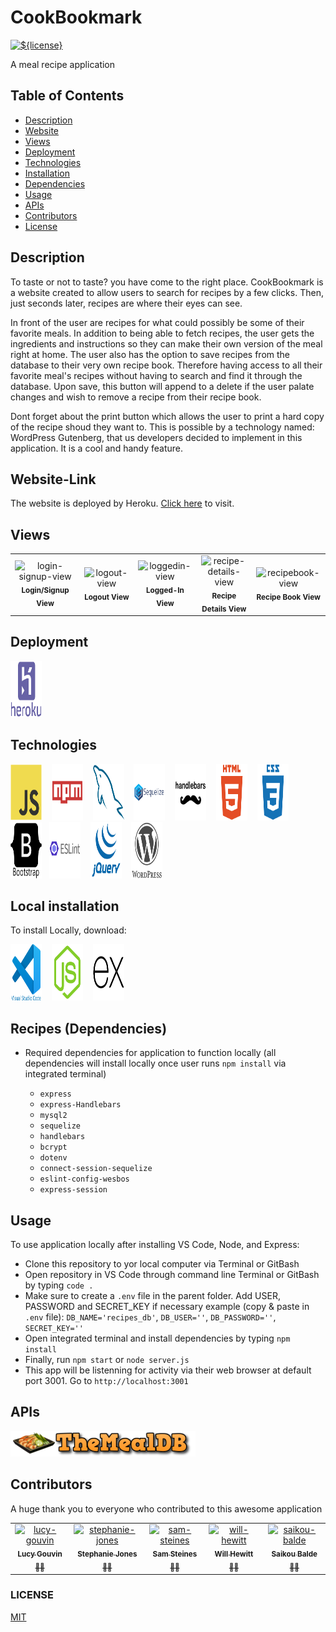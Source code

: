 # CookBookmark

[![${license}](https://img.shields.io/badge/License-MIT-green.svg)](https://opensource.org/licenses/MIT)

A meal recipe application

## Table of Contents

- [Description](#description)
- [Website](#website-link)
- [Views](#views)
- [Deployment](#deployment)
- [Technologies](#technologies)
- [Installation](#local-installation)
- [Dependencies](#recipes-dependencies)
- [Usage](#usage)
- [APIs](#apis)
- [Contributors](#contributors)
- [License](#license)

## Description

To taste or not to taste? you have come to the right place. CookBookmark is a website created to allow users to search for recipes by a few clicks. Then, just seconds later, recipes are where their eyes can see.

In front of the user are recipes for what could possibly be some of their favorite meals. In addition to being able to fetch recipes, the user gets the ingredients and instructions so they can make their own version of the meal right at home. The user also has the option to save recipes from the database to their very own recipe book. Therefore having access to all their favorite meal's recipes without having to search and find it through the database. Upon save, this button will append to a delete if the user palate changes and wish to remove a recipe from their recipe book.

Dont forget about the print button which allows the user to print a hard copy of the recipe shoud they want to. This is possible by a technology named: WordPress Gutenberg, that us developers decided to implement in this application. It is a cool and handy feature.

## Website-Link

The website is deployed by Heroku. [Click here](https://arcane-plains-78656-cf6bf218713f.herokuapp.com/) to visit.

## Views

<table>
  <tbody>
    <tr>
      <td align="center" align="top" width="12%">
        <img src="https://github.com/sjones-njones/Recipe-Book-Group-3-Project-2/assets/132960605/18f1831e-a03d-4348-b5c9-d4a34f365767" width="500px" alt="login-signup-view"/> <br />
        <sub><b>Login/Signup View</b></sub>
        </a>
      </td>
      <td align="center" align="top" width="12%">
        <img src="https://github.com/sjones-njones/Recipe-Book-Group-3-Project-2/assets/132960605/40795811-a6e3-421e-b7ae-de7140b26a81" width="500px" alt="logout-view"/> <br />
        <sub><b>Logout View</b></sub>
        </a>
      </td>
      <td align="center" align="top" width="12%">
        <img src="https://github.com/sjones-njones/Recipe-Book-Group-3-Project-2/assets/132960605/408c7ff6-37ad-454e-a822-589dc8b0950c" width="500px" alt="loggedin-view"/> <br />
        <sub><b>Logged-In View</b></sub>
        </a>
      </td>
      <td align="center" align="top" width="12%">
        <img src="https://github.com/sjones-njones/Recipe-Book-Group-3-Project-2/assets/132960605/86d953c8-a78b-4029-975e-2abd0f2324dd" width="500px" alt="recipe-details-view"/> <br />
        <sub><b>Recipe Details View</b></sub>
        </a>
      </td>
      <td align="center" align="top" width="12%">
        <img src="https://github.com/sjones-njones/Recipe-Book-Group-3-Project-2/assets/132960605/ccaa25e1-b2cb-4f2d-9a2c-35fcc29faab2" width="500px" alt="recipebook-view"/> <br />
        <sub><b>Recipe Book View</b></sub>
        </a>
      </td>
    </tr>
  </tbody>
</table>

## Deployment

<img height="90" alt="Heroku" height="50" width="50" src="https://raw.githubusercontent.com/devicons/devicon/master/icons/heroku/heroku-plain-wordmark.svg">

## Technologies

<div>
<img height="90" alt="Js" height="50" width="50" src="https://raw.githubusercontent.com/devicons/devicon/master/icons/javascript/javascript-original.svg">
&nbsp;&nbsp;
<img height="90" alt="npm" height="50" width="50" src="https://raw.githubusercontent.com/devicons/devicon/master/icons/npm/npm-original-wordmark.svg">
&nbsp;&nbsp;
<img height="90" alt="MySQL" height="50" width="50" src="https://raw.githubusercontent.com/devicons/devicon/master/icons/mysql/mysql-original.svg">
&nbsp;&nbsp;
<img height="90" alt="Sequelize" height="50" width="50" src="https://raw.githubusercontent.com/devicons/devicon/master/icons/sequelize/sequelize-original-wordmark.svg">
&nbsp;&nbsp;
<img height="90" alt="handlebars" height="50" width="50" src="https://raw.githubusercontent.com/devicons/devicon/master/icons/handlebars/handlebars-original-wordmark.svg">
&nbsp;&nbsp;
<img height="90" alt="HTML" height="50" width="50" src="https://raw.githubusercontent.com/devicons/devicon/master/icons/html5/html5-plain-wordmark.svg">
&nbsp;&nbsp;
<img height="90" alt="CSS" height="50" width="50" src="https://raw.githubusercontent.com/devicons/devicon/master/icons/css3/css3-plain-wordmark.svg">
&nbsp;&nbsp;
<img height="90" alt="Bootstrap" height="50" width="50" src="https://raw.githubusercontent.com/devicons/devicon/master/icons/bootstrap/bootstrap-plain-wordmark.svg">
&nbsp;
<img height="90" alt="ESlint" height="50" width="50" src="https://raw.githubusercontent.com/devicons/devicon/master/icons/eslint/eslint-original-wordmark.svg">
&nbsp;&nbsp;
<img height="90" alt="JQuery" height="50" width="50" src="https://raw.githubusercontent.com/devicons/devicon/master/icons/jquery/jquery-plain-wordmark.svg">
&nbsp;&nbsp;
<img height="90" alt="Wordpress-gutenberg" height="50" width="50" src="https://raw.githubusercontent.com/devicons/devicon/master/icons/wordpress/wordpress-plain-wordmark.svg">
</div>

## Local installation

To install Locally, download:

<div>
<img height="90" alt="Vscode" height="50" width="50" src="https://raw.githubusercontent.com/devicons/devicon/master/icons/vscode/vscode-original-wordmark.svg">
&nbsp;&nbsp;
<img height="90" alt="Node" height="50" width="50" src="https://raw.githubusercontent.com/devicons/devicon/master/icons/nodejs/nodejs-original.svg">
&nbsp;&nbsp;
<img height="90" alt="Express" height="50" width="50" src="https://raw.githubusercontent.com/devicons/devicon/master/icons/express/express-original.svg">
</div>

## Recipes (Dependencies)

- Required dependencies for application to function locally (all dependencies will install locally once user runs `npm install` via integrated terminal)

  - `express`
  - `express-Handlebars`
  - `mysql2`
  - `sequelize`
  - `handlebars`
  - `bcrypt`
  - `dotenv`
  - `connect-session-sequelize`
  - `eslint-config-wesbos`
  - `express-session`

## Usage

To use application locally after installing VS Code, Node, and Express:

- Clone this repository to yor local computer via Terminal or GitBash
- Open repository in VS Code through command line Terminal or GitBash by typing `code .`
- Make sure to create a `.env` file in the parent folder. Add USER, PASSWORD and SECRET_KEY if necessary
  example (copy & paste in `.env` file):
  `DB_NAME='recipes_db'`,
  `DB_USER=''`,
  `DB_PASSWORD=''`,
  `SECRET_KEY=''`
- Open integrated terminal and install dependencies by typing `npm install`
- Finally, run `npm start` or `node server.js` 
- This app will be listenning for activity via their web browser at default port 3001. Go to `http://localhost:3001`

## APIs

[![Alt text](/public/images/image.png)](https://www.themealdb.com/api.php)

## Contributors

A huge thank you to everyone who contributed to this awesome application

<table>
  <tbody>
    <tr>
      <td align="center" align="top" width="12%">
        <a href="https://github.com/lucygouvin">
        <img src="https://avatars.githubusercontent.com/u/57148256?v=4" width="100px" alt="lucy-gouvin"/> <br />
        <sub><b>Lucy Gouvin <br />👩‍💻</b></sub>
        </a>
      </td>
      <td align="center" align="top" width="12%">
        <a href="https://github.com/sjones-njones">
        <img src="https://avatars.githubusercontent.com/u/132145599?v=4" width="100px" alt="stephanie-jones"/><br />
        <sub><b>Stephanie Jones <br />👩‍💻</b></sub>
        </a>
      </td>
      <td align="center" align="top" width="12%">
        <a href="https://github.com/sam-st">
        <img src="https://avatars.githubusercontent.com/u/52641515?v=4" width="100px" alt="sam-steines"/> <br />
        <sub><b>Sam Steines <br />👨‍💻</b></sub>
        </a>
      </td>
      <td align="center" align="top" width="12%">
        <a href="https://github.com/Hewitt02">
        <img src="https://avatars.githubusercontent.com/u/134295975?v=4" width="100px" alt="will-hewitt"/><br />
        <sub><b>Will Hewitt <br />👨‍💻</b></sub>
        </a>
      </td>
      <td align="center" align="top" width="12%">
        <a href="https://github.com/SaikouB">
        <img src="https://avatars.githubusercontent.com/u/132960605?v=4" width="100px" alt="saikou-balde"/><br />
        <sub><b>Saikou Balde <br />👨‍💻</b></sub>
        </a>
      </td>              
    </tr>
  </tbody>
</table>

### LICENSE

[MIT](LICENSE)
